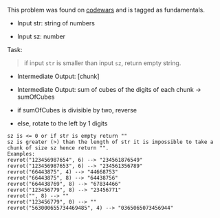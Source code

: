 This problem was found on [codewars](https://www.codewars.com/dashboard) and is tagged as fundamentals.

+ Input str: string of numbers

+ Input sz: number

Task:

> if input `str` is smaller than input `sz`, return empty string.

+ Intermediate Output: [chunk]

+ Intermediate Output: sum of cubes of the digits of each chunk -> sumOfCubes

+ if sumOfCubes is divisible by two, reverse

+ else, rotate to the left by 1 digits



```
sz is <= 0 or if str is empty return ""
sz is greater (>) than the length of str it is impossible to take a chunk of size sz hence return "".
Examples:
revrot("123456987654", 6) --> "234561876549"
revrot("123456987653", 6) --> "234561356789"
revrot("66443875", 4) --> "44668753"
revrot("66443875", 8) --> "64438756"
revrot("664438769", 8) --> "67834466"
revrot("123456779", 8) --> "23456771"
revrot("", 8) --> ""
revrot("123456779", 0) --> "" 
revrot("563000655734469485", 4) --> "0365065073456944"
```
